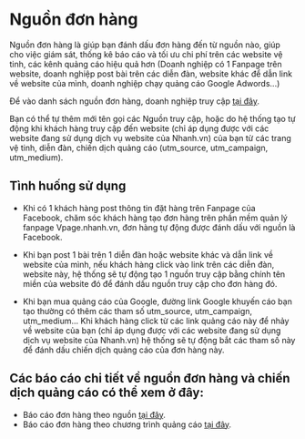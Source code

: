# Nguồn đơn hàng

Nguồn đơn hàng là giúp bạn đánh dấu đơn hàng đến từ nguồn nào, giúp cho việc giám sát, thống kê báo cáo và tối ưu chi phí trên các website vệ tinh, các kênh quảng cáo hiệu quả hơn (Doanh nghiệp có 1 Fanpage trên website, doanh nghiệp post bài trên các diễn đàn, website khác để dẫn link về website của mình, doanh nghiệp chạy quảng cáo Google Adwords...)

Để vào danh sách nguồn đơn hàng, doanh nghiệp truy cập [tại đây](link).

Bạn có thể tự thêm mới tên gọi các Nguồn truy cập, hoặc do hệ thống tạo tự động khi khách hàng truy cập đến website (chỉ áp dụng được với các website đang sử dụng dịch vụ website của Nhanh.vn) của bạn từ các trang vệ tinh, diễn đàn, chiến dịch quảng cáo (utm_source, utm_campaign, utm_medium).

## Tình huống sử dụng 
- Khi có 1 khách hàng post thông tin đặt hàng trên Fanpage của Facebook, chăm sóc khách hàng tạo đơn hàng trên phần mềm quản lý fanpage Vpage.nhanh.vn, đơn hàng tự động được đánh dấu với nguồn là Facebook.

- Khi bạn post 1 bài trên 1 diễn đàn hoặc website khác và dẫn link về website của mình, nếu khách hàng click vào link trên các diễn đàn, website này, hệ thống sẽ tự động tạo 1 nguồn truy cập bằng chính tên miền của website đó để đánh dấu nguồn truy cập cho đơn hàng đó.

- Khi bạn mua quảng cáo của Google, đường link Google khuyến cáo bạn tạo thường có thêm các tham số utm_source, utm_campaign, utm_medium... Khi khách hàng click từ các link quảng cáo này để nhảy về website của bạn (chỉ áp dụng được với các website đang sử dụng dịch vụ website của Nhanh.vn) hệ thống sẽ tự động bắt các tham số này để đánh dấu chiến dịch quảng cáo của đơn hàng này.

## Các báo cáo chi tiết về nguồn đơn hàng và chiến dịch quảng cáo có thể xem ở đây:
- Báo cáo đơn hàng theo nguồn [tại đây](link).
- Báo cáo đơn hàng theo chương trình quảng cáo [tại đây](link).
